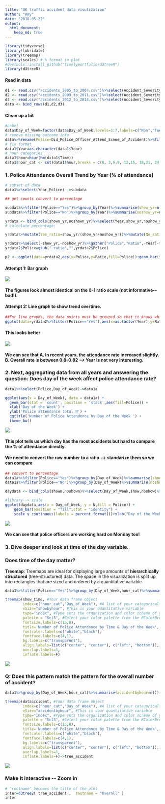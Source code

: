 ```yaml
---
title: "UK traffic accident data visulization"
author: "Amy"
date: "2018-05-22"
output: 
  html_document:
    keep_md: true
---
```





```r
library(tidyverse)
library(lubridate)
library(treemap)
library(scales) # % format in plot
#devtools::install_github("timelyportfolio/d3treeR")
library(d3treeR)
```
#### Read in data

```r
d1 <- read.csv("accidents_2005_to_2007.csv")%>%select(Accident_Severity,Number_of_Vehicles:Day_of_Week,Weather_Conditions:Year,Time)
d2 <- read.csv("accidents_2009_to_2011.csv")%>%select(Accident_Severity,Number_of_Vehicles:Day_of_Week,Weather_Conditions:Year,Time)
d3 <- read.csv("accidents_2012_to_2014.csv")%>%select(Accident_Severity,Number_of_Vehicles:Day_of_Week,Weather_Conditions:Year,Time)
data <- bind_rows(d1,d2,d3)
```

#### Clean up a bit

```r
#Label 
data$Day_of_Week=factor(data$Day_of_Week,levels=1:7,labels=c("Mon","Tue","Wed","Thu","Fri","Sat","Sun"))
# remove missing outcome info
data%>%rename(Police=Did_Police_Officer_Attend_Scene_of_Accident)%>%filter(Police!="")->data1
# fix format
data1$Year=as.character(data1$Year)
# hour categories
data1$hour=hour(hm(data1$Time))
data1$hour_cat <- cut(data1$hour,breaks = c(0, 3,6,9, 12,15, 18,21, 24), include.lowest = TRUE,labels=c("Midnight-3am","3-6am","6-9am","9-noon","noon-3pm","3-6pm","6-9pm","9-Midnight"))
```

### 1. Police Attendance Overall Trend by Year (% of attendance)


```r
# subset of data
data1%>%select(Year,Police) ->subdata

## get counts convert to percentage

subdata%>%filter(Police=="Yes")%>%group_by(Year)%>%summarise(show_yr=n())->shown_yr
subdata%>%filter(Police=="No")%>%group_by(Year)%>%summarise(noshow_yr=n())->noshown_yr

yrdata <- bind_cols(shown_yr,noshown_yr)%>%select(Year,show_yr,noshow_yr)
# calculate percentage:

yrdata%>%mutate(Yes_ratio=show_yr/(show_yr+noshow_yr))%>%mutate(No_ratio=1-Yes_ratio)->yrdata

yrdata%>%select(-show_yr,-noshow_yr)%>%gather("Police","Ratio",-Year)->yrdata2
yrdata2$Police=gsub("_ratio","",yrdata2$Police)

p2 <- ggplot(data=yrdata2,aes(x=Police,y=Ratio,fill=Police))+geom_bar(stat="identity",position="dodge")+facet_wrap(~Year) + xlab("")
```

#### Attempt 1: Bar graph
![](datavis_files/figure-html/unnamed-chunk-4-1.png)<!-- -->

#### The figures look almost identical on the 0-1 ratio scale (not informative--bad!). 

#### Attempt 2: Line graph to show trend overtime.


```r
##For line graphs, the data points must be grouped so that it knows which points to connect. In this case, it is simple – all points should be connected, so group=1. When more variables are used and multiple lines are drawn, the grouping for lines is usually done by variable.
ggplot(data=yrdata2%>%filter(Police=="Yes"),aes(x=as.factor(Year),y=Ratio,group=1))+geom_point(colour="red",size=5)+geom_line(colour="orange",size=2)+ylim(0.75,0.9)+xlab("Year")+ylab("% of Police Attendance")+theme_bw()+ggtitle("Police attendance rate over time") ->bar_grph
```

#### This looks better

![](datavis_files/figure-html/unnamed-chunk-6-1.png)<!-- -->

#### We can see that A. In recent years, the attendance rate increased slightly. B. Overall rate is between 0.8-0.82 --> Year is not very interesting.

### 2. Next, aggregating data from all years and answering the question: Does day of the week affect police attendance rate?


```r
data1%>%select(Police,Day_of_Week)->data1a

ggplot(aes(x = Day_of_Week), data = data1a) +
  geom_bar(stat = 'count', position = 'stack',aes(fill=Police)) +
  xlab('Day of the Week') +
  ylab('Police attendance total N') +
  ggtitle('Number of Police Attendence by Day of the Week ') +
  theme_bw()
```

![](datavis_files/figure-html/unnamed-chunk-7-1.png)<!-- -->

#### This plot tells us which day has the most accidents but hard to compare the % of attendance directly.

#### We need to convert the raw number to a ratio --> standarize them so we can compare

```r
## convert to percentage
data1a%>%filter(Police=="Yes")%>%group_by(Day_of_Week)%>%summarise(show=n())->shown
data1a%>%filter(Police=="No")%>%group_by(Day_of_Week)%>%summarise(noshow=n())->noshown

daydata <- bind_cols(shown,noshown)%>%select(Day_of_Week,show,noshow)%>%gather("Police","N",2:3)

#library--> scale
ggplot(daydata,aes(x = Day_of_Week, y = N,fill = Police)) + 
    geom_bar(position = "fill",stat = "identity") +
    scale_y_continuous(labels = percent_format())+xlab("Day of the Week")+ylab("")+ggtitle("Attendance Rate by Day of the Week")+theme_bw()
```

![](datavis_files/figure-html/unnamed-chunk-8-1.png)<!-- -->

#### We can see that police officers are working hard on Monday too!

### 3. Dive deeper and look at time of the day variable.

### Does time of the day matter? 

**Treemap**: Treemaps are ideal for displaying large amounts of **hierarchically structured** (tree-structured) data. The space in the visualization is split up into rectangles that are sized and ordered by a quantitative variable.


```r
data1%>%filter(Police=="Yes")%>%group_by(Day_of_Week,hour_cat)%>%summarise(showbyhour=n())->show_time

treemap(show_time, #Your data frame object
        index=c("hour_cat","Day_of_Week"), #A list of your categorical variables
        vSize="showbyhour", #This is your quantitative variable
        type="index", #Type sets the organization and color scheme of your treemap
        palette = "Set3", #Select your color palette from the RColorBrewer presets or make your own.
        fontsize.labels=c(15,8), 
        title='Number of Police Attendance by Time & Day of the Week',  
        fontcolor.labels=c("white","black"), 
        fontface.labels=c(4,1), 
        bg.labels=c("transparent"),  
        align.labels=list(c("center", "center"), c("left", "bottom")), 
        overlap.labels=1, 
        inflate.labels=F)
```

![](datavis_files/figure-html/unnamed-chunk-9-1.png)<!-- -->

### Q: Does this pattern match the pattern for the overall number of accident?


```r
data1%>%group_by(Day_of_Week,hour_cat)%>%summarise(accidentbyhour=n())->dataaccident

treemap(dataaccident, #Your data frame object
        index=c("hour_cat","Day_of_Week"), #A list of your categorical variables
        vSize="accidentbyhour", #This is your quantitative variable
        type="index", #Type sets the organization and color scheme of your treemap
        palette = "Set3", #Select your color palette from the RColorBrewer presets or make your own.
        fontsize.labels=c(15,8), 
        title='Number of Police Attendance by Time & Day of the Week',  
        fontcolor.labels=c("white","black"), 
        fontface.labels=c(4,1), 
        bg.labels=c("transparent"),  
        align.labels=list(c("center", "center"), c("left", "bottom")), 
        overlap.labels=1, 
        inflate.labels=F)->tree_accident
```

![](datavis_files/figure-html/unnamed-chunk-10-1.png)<!-- -->

### Make it interactive -- Zoom in

```r
# "rootname" becomes the title of the plot
inter=d3tree2( tree_accident ,  rootname = "Overall" )
inter
```

<!--html_preserve--><div id="htmlwidget-26f634429f470320b149" style="width:672px;height:480px;" class="d3tree2 html-widget"></div>
<script type="application/json" data-for="htmlwidget-26f634429f470320b149">{"x":{"data":{"name":"Overall","id":1,"size":null,"children":[{"name":"3-6am","color":"#FFFFB3","h":0.1088757466483,"id":2,"size":46135,"stdErr":46135,"vColor":7,"vSize":46135,"w":0.282284012382488,"x0":0.717715987617512,"y0":0,"children":[{"name":"Fri","color":"#E6D893","h":0.1088757466483,"id":3,"size":6707,"stdErr":6707,"vColor":1,"vSize":6707,"w":0.0410377993074531,"x0":0.759041363571372,"y0":0},{"name":"Mon","color":"#E6DC93","h":0.1088757466483,"id":4,"size":6183,"stdErr":6183,"vColor":1,"vSize":6183,"w":0.03783162563262,"x0":0.96216837436738,"y0":0},{"name":"Sat","color":"#E6E193","h":0.1088757466483,"id":5,"size":6754,"stdErr":6754,"vColor":1,"vSize":6754,"w":0.0413253759538599,"x0":0.717715987617512,"y0":0},{"name":"Sun","color":"#E6E693","h":0.1088757466483,"id":6,"size":6490,"stdErr":6490,"vColor":1,"vSize":6490,"w":0.0397100518123409,"x0":0.922458322555039,"y0":0},{"name":"Thu","color":"#E1E693","h":0.1088757466483,"id":7,"size":6646,"stdErr":6646,"vColor":1,"vSize":6646,"w":0.0406645615323294,"x0":0.88179376102271,"y0":0},{"name":"Tue","color":"#DCE693","h":0.1088757466483,"id":8,"size":6662,"stdErr":6662,"vColor":1,"vSize":6662,"w":0.0407624599651487,"x0":0.841031301057561,"y0":0},{"name":"Wed","color":"#D8E693","h":0.1088757466483,"id":9,"size":6693,"stdErr":6693,"vColor":1,"vSize":6693,"w":0.0409521381787361,"x0":0.800079162878825,"y0":0}]},{"name":"3-6pm","color":"#FDB462","h":0.546353607460376,"id":10,"size":359257,"stdErr":359257,"vColor":7,"vSize":359257,"w":0.43804459627263,"x0":0,"y0":0.453646392539624,"children":[{"name":"Fri","color":"#E4793C","h":0.261106264104668,"id":11,"size":57232,"stdErr":57232,"vColor":1,"vSize":57232,"w":0.14601871933062,"x0":0.29202587694201,"y0":0.738893735895332},{"name":"Mon","color":"#E4823C","h":0.129453099023224,"id":12,"size":32814,"stdErr":32814,"vColor":1,"vSize":32814,"w":0.168862659685554,"x0":0.269181936587075,"y0":0.453646392539624},{"name":"Sat","color":"#E48C3C","h":0.277678996097215,"id":13,"size":60227,"stdErr":60227,"vColor":1,"vSize":60227,"w":0.144489105857097,"x0":0,"y0":0.722321003902785},{"name":"Sun","color":"#E4953C","h":0.155794244332484,"id":14,"size":39491,"stdErr":39491,"vColor":1,"vSize":39491,"w":0.168862659685554,"x0":0.269181936587075,"y0":0.583099491562848},{"name":"Thu","color":"#E49E3C","h":0.268674611363161,"id":15,"size":58274,"stdErr":58274,"vColor":1,"vSize":58274,"w":0.144489105857097,"x0":0,"y0":0.453646392539624},{"name":"Tue","color":"#E4A73C","h":0.285247343355708,"id":16,"size":53392,"stdErr":53392,"vColor":1,"vSize":53392,"w":0.124692830729979,"x0":0.144489105857097,"y0":0.453646392539624},{"name":"Wed","color":"#E4B13C","h":0.261106264104668,"id":17,"size":57827,"stdErr":57827,"vColor":1,"vSize":57827,"w":0.147536771084913,"x0":0.144489105857097,"y0":0.738893735895332}]},{"name":"6-9am","color":"#BEBADA","h":0.570354379900374,"id":18,"size":246389,"stdErr":246389,"vColor":7,"vSize":246389,"w":0.2877818745757,"x0":0.43804459627263,"y0":0.429645620099626,"children":[{"name":"Fri","color":"#A2A3C4","h":0.185484939517941,"id":19,"size":44454,"stdErr":44454,"vColor":1,"vSize":44454,"w":0.159657415838937,"x0":0.43804459627263,"y0":0.602884230884829},{"name":"Mon","color":"#A2A2C4","h":0.151308307181479,"id":20,"size":11664,"stdErr":11664,"vColor":1,"vSize":11664,"w":0.0513536884198347,"x0":0.674472782428496,"y0":0.429645620099626},{"name":"Sat","color":"#A4A2C4","h":0.207415243121665,"id":21,"size":39892,"stdErr":39892,"vColor":1,"vSize":39892,"w":0.128124458736764,"x0":0.597702012111567,"y0":0.580953927281105},{"name":"Sun","color":"#A6A2C4","h":0.151308307181479,"id":22,"size":17437,"stdErr":17437,"vColor":1,"vSize":17437,"w":0.0767707703169288,"x0":0.597702012111567,"y0":0.429645620099626},{"name":"Thu","color":"#A8A2C4","h":0.21163082959723,"id":23,"size":45645,"stdErr":45645,"vColor":1,"vSize":45645,"w":0.143681608184022,"x0":0.582144862664308,"y0":0.78836917040277},{"name":"Tue","color":"#AAA2C4","h":0.173238610785203,"id":24,"size":41519,"stdErr":41519,"vColor":1,"vSize":41519,"w":0.159657415838937,"x0":0.43804459627263,"y0":0.429645620099626},{"name":"Wed","color":"#ACA2C4","h":0.21163082959723,"id":25,"size":45778,"stdErr":45778,"vColor":1,"vSize":45778,"w":0.144100266391678,"x0":0.43804459627263,"y0":0.78836917040277}]},{"name":"6-9pm","color":"#B3DE69","h":0.429645620099626,"id":26,"size":180373,"stdErr":180373,"vColor":7,"vSize":180373,"w":0.279671391344882,"x0":0.43804459627263,"y0":0,"children":[{"name":"Fri","color":"#AEC849","h":0.200953707562023,"id":27,"size":26763,"stdErr":26763,"vColor":1,"vSize":26763,"w":0.0887208459362178,"x0":0.542425767142625,"y0":0.228691912537602},{"name":"Mon","color":"#A7C849","h":0.108169776448052,"id":28,"size":21227,"stdErr":21227,"vColor":1,"vSize":21227,"w":0.130728293188926,"x0":0.586987694428586,"y0":0},{"name":"Sat","color":"#A0C849","h":0.200953707562023,"id":29,"size":31487,"stdErr":31487,"vColor":1,"vSize":31487,"w":0.104381170869996,"x0":0.43804459627263,"y0":0.228691912537602},{"name":"Sun","color":"#99C849","h":0.114782041255843,"id":30,"size":25663,"stdErr":25663,"vColor":1,"vSize":25663,"w":0.148943098155956,"x0":0.43804459627263,"y0":0.11390987128176},{"name":"Thu","color":"#92C849","h":0.200953707562023,"id":31,"size":26114,"stdErr":26114,"vColor":1,"vSize":26114,"w":0.0865693745386687,"x0":0.631146613078843,"y0":0.228691912537602},{"name":"Tue","color":"#8BC849","h":0.12052213608955,"id":32,"size":23651,"stdErr":23651,"vColor":1,"vSize":23651,"w":0.130728293188926,"x0":0.586987694428586,"y0":0.108169776448052},{"name":"Wed","color":"#84C849","h":0.11390987128176,"id":33,"size":25468,"stdErr":25468,"vColor":1,"vSize":25468,"w":0.148943098155956,"x0":0.43804459627263,"y0":0}]},{"name":"9-Midnight","color":"#FCCDE5","h":0.320769873451325,"id":34,"size":71657,"stdErr":71657,"vColor":7,"vSize":71657,"w":0.148816796828292,"x0":0.717715987617512,"y0":0.1088757466483,"children":[{"name":"Fri","color":"#E3B0D2","h":0.101440690882432,"id":35,"size":9751,"stdErr":9751,"vColor":1,"vSize":9751,"w":0.0640359506547962,"x0":0.717715987617512,"y0":0.204927628395556},{"name":"Mon","color":"#E3B0D0","h":0.0678738299663901,"id":36,"size":8638,"stdErr":8638,"vColor":1,"vSize":8638,"w":0.084780846173496,"x0":0.781751938272308,"y0":0.238494489311599},{"name":"Sat","color":"#E3B0CD","h":0.123277300821637,"id":37,"size":14395,"stdErr":14395,"vColor":1,"vSize":14395,"w":0.0777885104885168,"x0":0.717715987617512,"y0":0.306368319277989},{"name":"Sun","color":"#E3B0CA","h":0.123277300821637,"id":38,"size":13144,"stdErr":13144,"vColor":1,"vSize":13144,"w":0.0710282863397753,"x0":0.795504498106029,"y0":0.306368319277988},{"name":"Thu","color":"#E3B0C7","h":0.0960518817472563,"id":39,"size":9233,"stdErr":9233,"vColor":1,"vSize":9233,"w":0.0640359506547962,"x0":0.717715987617512,"y0":0.1088757466483},{"name":"Tue","color":"#E3B0C4","h":0.0623499468376134,"id":40,"size":7935,"stdErr":7935,"vColor":1,"vSize":7935,"w":0.084780846173496,"x0":0.781751938272308,"y0":0.1088757466483},{"name":"Wed","color":"#E3B0C2","h":0.0672687958256848,"id":41,"size":8561,"stdErr":8561,"vColor":1,"vSize":8561,"w":0.084780846173496,"x0":0.781751938272308,"y0":0.171225693485914}]},{"name":"9-noon","color":"#FB8072","h":0.570354379900374,"id":42,"size":234738,"stdErr":234738,"vColor":7,"vSize":234738,"w":0.27417352915167,"x0":0.72582647084833,"y0":0.429645620099626,"children":[{"name":"Fri","color":"#E24E57","h":0.132670810931301,"id":43,"size":32323,"stdErr":32323,"vColor":1,"vSize":32323,"w":0.16230174221793,"x0":0.83769825778207,"y0":0.684208739053909},{"name":"Mon","color":"#E24E4F","h":0.12238074741601,"id":44,"size":29816,"stdErr":29816,"vColor":1,"vSize":29816,"w":0.16230174221793,"x0":0.83769825778207,"y0":0.429645620099626},{"name":"Sat","color":"#E2554E","h":0.183120450014789,"id":45,"size":35819,"stdErr":35819,"vColor":1,"vSize":35819,"w":0.130305729913803,"x0":0.869694270086197,"y0":0.816879549985211},{"name":"Sun","color":"#E25D4E","h":0.183120450014789,"id":46,"size":39547,"stdErr":39547,"vColor":1,"vSize":39547,"w":0.143867799237867,"x0":0.72582647084833,"y0":0.816879549985211},{"name":"Thu","color":"#E2654E","h":0.19359612318366,"id":47,"size":32511,"stdErr":32511,"vColor":1,"vSize":32511,"w":0.111871786933739,"x0":0.72582647084833,"y0":0.429645620099626},{"name":"Tue","color":"#E26E4E","h":0.132182371538274,"id":48,"size":32204,"stdErr":32204,"vColor":1,"vSize":32204,"w":0.16230174221793,"x0":0.83769825778207,"y0":0.552026367515635},{"name":"Wed","color":"#E2764E","h":0.193637806701925,"id":49,"size":32518,"stdErr":32518,"vColor":1,"vSize":32518,"w":0.111871786933739,"x0":0.72582647084833,"y0":0.623241743283286}]},{"name":"Midnight-3am","color":"#8DD3C7","h":0.320769873451325,"id":50,"size":64266,"stdErr":64266,"vColor":7,"vSize":64266,"w":0.133467215554196,"x0":0.866532784445804,"y0":0.1088757466483,"children":[{"name":"Fri","color":"#72BEA4","h":0.0968601085935017,"id":51,"size":5621,"stdErr":5621,"vColor":1,"vSize":5621,"w":0.0386594380546562,"x0":0.928829769615801,"y0":0.153009435478834},{"name":"Mon","color":"#72BEA9","h":0.17977607602729,"id":52,"size":18933,"stdErr":18933,"vColor":1,"vSize":18933,"w":0.070157554336376,"x0":0.866532784445804,"y0":0.249869544072335},{"name":"Sat","color":"#72BEAD","h":0.0773140049583446,"id":53,"size":7230,"stdErr":7230,"vColor":1,"vSize":7230,"w":0.0622969851699969,"x0":0.866532784445804,"y0":0.172555539113991},{"name":"Sun","color":"#72BEB1","h":0.17977607602729,"id":54,"size":17085,"stdErr":17085,"vColor":1,"vSize":17085,"w":0.0633096612178199,"x0":0.93669033878218,"y0":0.249869544072335},{"name":"Thu","color":"#72BEB5","h":0.0441336888305334,"id":55,"size":4715,"stdErr":4715,"vColor":1,"vSize":4715,"w":0.0711702303841991,"x0":0.928829769615801,"y0":0.1088757466483},{"name":"Tue","color":"#72BEB9","h":0.0636797924656905,"id":56,"size":5955,"stdErr":5955,"vColor":1,"vSize":5955,"w":0.0622969851699969,"x0":0.866532784445804,"y0":0.1088757466483},{"name":"Wed","color":"#72BEBE","h":0.0968601085935017,"id":57,"size":4727,"stdErr":4727,"vColor":1,"vSize":4727,"w":0.0325107923295428,"x0":0.967489207670457,"y0":0.153009435478834}]},{"name":"noon-3pm","color":"#80B1D3","h":0.453646392539624,"id":58,"size":298297,"stdErr":298297,"vColor":7,"vSize":298297,"w":0.43804459627263,"x0":0,"y0":0,"children":[{"name":"Fri","color":"#64A8BE","h":0.208133581202873,"id":59,"size":43092,"stdErr":43092,"vColor":1,"vSize":43092,"w":0.137924493426733,"x0":0,"y0":0},{"name":"Mon","color":"#64A3BE","h":0.265206030778092,"id":60,"size":35401,"stdErr":35401,"vColor":1,"vSize":35401,"w":0.0889240097493919,"x0":0.349120586523238,"y0":0},{"name":"Sat","color":"#649EBE","h":0.245512811336751,"id":61,"size":50831,"stdErr":50831,"vColor":1,"vSize":50831,"w":0.137924493426733,"x0":0,"y0":0.208133581202873},{"name":"Sun","color":"#6499BE","h":0.188440361761532,"id":62,"size":42165,"stdErr":42165,"vColor":1,"vSize":42165,"w":0.149061359756137,"x0":0.288983236516493,"y0":0.265206030778092},{"name":"Thu","color":"#6494BE","h":0.188440361761532,"id":63,"size":42730,"stdErr":42730,"vColor":1,"vSize":42730,"w":0.15105874308976,"x0":0.137924493426733,"y0":0.265206030778092},{"name":"Tue","color":"#648FBE","h":0.265206030778092,"id":64,"size":41983,"stdErr":41983,"vColor":1,"vSize":41983,"w":0.105457379772004,"x0":0.243663206751234,"y0":0},{"name":"Wed","color":"#648ABE","h":0.265206030778092,"id":65,"size":42095,"stdErr":42095,"vColor":1,"vSize":42095,"w":0.105738713324501,"x0":0.137924493426733,"y0":0}]}]},"meta":{"type":"index","vSize":"accidentbyhour","vColor":null,"stdErr":"accidentbyhour","algorithm":"pivotSize","vpCoorX":[0.0281214848143982,0.971878515185602],"vpCoorY":[0.0196850393700787,0.910314960629921],"aspRatio":1.48351162585094,"range":null,"mapping":[null,null,null],"draw":true},"legend":null,"options":{"celltext":"name","id":"id","valueField":"size","clickAction":null}},"evals":[],"jsHooks":[]}</script><!--/html_preserve-->
